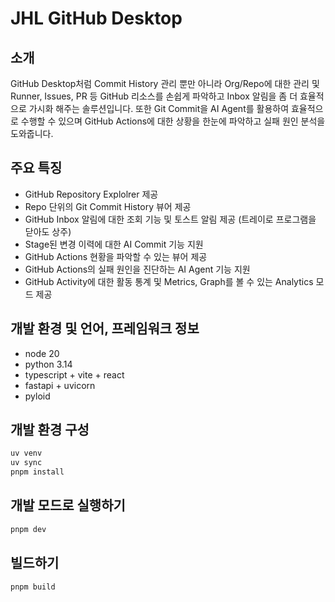 # JHL GitHub Desktop

## 소개
GitHub Desktop처럼 Commit History 관리 뿐만 아니라 Org/Repo에 대한 관리 및 Runner, Issues, PR 등 GitHub 리소스를 손쉽게 파악하고 Inbox 알림을 좀 더 효율적으로 가시화 해주는 솔루션입니다.
또한 Git Commit을 AI Agent를 활용하여 효율적으로 수행할 수 있으며 GitHub Actions에 대한 상황을 한눈에 파악하고 실패 원인 분석을 도와줍니다.


## 주요 특징
- GitHub Repository Explolrer 제공
- Repo 단위의 Git Commit History 뷰어 제공
- GitHub Inbox 알림에 대한 조회 기능 및 토스트 알림 제공 (트레이로 프로그램을 닫아도 상주)
- Stage된 변경 이력에 대한 AI Commit 기능 지원 
- GitHub Actions 현황을 파악할 수 있는 뷰어 제공
- GitHub Actions의 실패 원인을 진단하는 AI Agent 기능 지원
- GitHub Activity에 대한 활동 통계 및 Metrics, Graph를 볼 수 있는 Analytics 모드 제공


## 개발 환경 및 언어, 프레임워크 정보
- node 20 
- python 3.14
- typescript + vite + react
- fastapi + uvicorn
- pyloid

## 개발 환경 구성
```bash
uv venv
uv sync
pnpm install
```

## 개발 모드로 실행하기
```bash
pnpm dev
```

## 빌드하기
```bash
pnpm build
```
